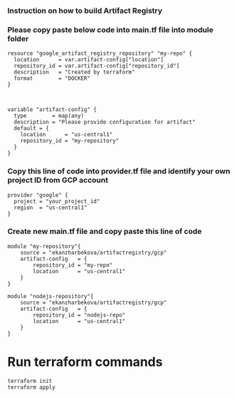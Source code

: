 ### Instruction on how to build Artifact Registry

### Please copy paste below code into main.tf file into module folder
```
resource "google_artifact_registry_repository" "my-repo" {
  location      = var.artifact-config["location"]
  repository_id = var.artifact-config["repository_id"]
  description   = "Created by terraform"
  format        = "DOCKER"
}



variable "artifact-config" {
  type        = map(any)
  description = "Please provide configuration for artifact"
  default = {
    location      = "us-central1"
    repository_id = "my-repository"
  }
}
```
### Copy this line of code into provider.tf file and identify your own project ID from GCP account
```
provider "google" {
  project = "your_project_id"
  region  = "us-central1"
}
```
### Create new main.tf file and copy paste this line of code
```
module "my-repository"{
    source = "ekanzharbekova/artifactregistry/gcp"
    artifact-config   = {
        repository_id = "my-repo"
        location      = "us-central1"
    }
}

module "nodejs-repository"{
    source = "ekanzharbekova/artifactregistry/gcp"
    artifact-config   = {
        repository_id = "nodejs-repo"
        location      = "us-central1"
    }
}
```
# Run terraform commands
```
terraform init
terraform apply
```